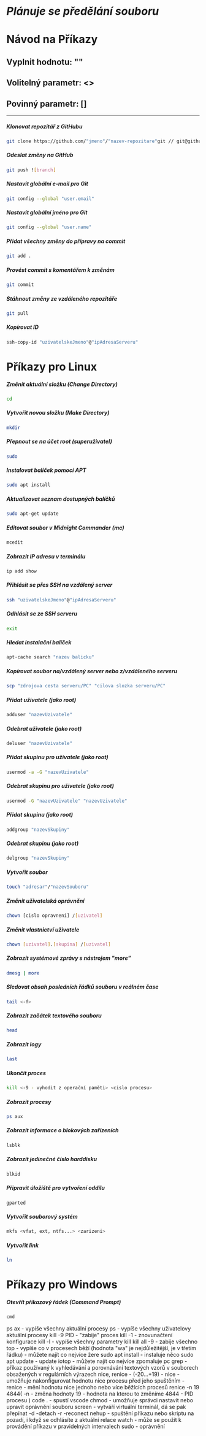 # ***Plánuje se předělání souboru***





# Návod na Příkazy

## Vyplnit hodnotu: ""
## Volitelný parametr: <>
## Povinný parametr: []

---

##### Klonovat repozitář z GitHubu

```bash
git clone https://github.com/"jmeno"/"nazev-repozitare"git // git@github.com:"jmeno"/"nazev-repozitare"git
```

##### Odeslat změny na GitHub

```bash
git push ![branch]
```

##### Nastavit globální e-mail pro Git

```bash
git config --global "user.email"
```

##### Nastavit globální jméno pro Git

```bash
git config --global "user.name"
```

##### Přidat všechny změny do přípravy na commit

```bash
git add .
```

##### Provést commit s komentářem k změnám

```bash
git commit
```

##### Stáhnout změny ze vzdáleného repozitáře

```bash
git pull
```

##### Kopírovat ID

```bash
ssh-copy-id "uzivatelskeJmeno"@"ipAdresaServeru"
```

# Příkazy pro Linux

##### Změnit aktuální složku (Change Directory)

```bash
cd
```

##### Vytvořit novou složku (Make Directory)

```bash
mkdir
```

##### Přepnout se na účet root (superuživatel)

```bash
sudo
```

##### Instalovat balíček pomocí APT

```bash
sudo apt install
```

##### Aktualizovat seznam dostupných balíčků

```bash
sudo apt-get update
```

##### Editovat soubor v Midnight Commander (mc)

```bash
mcedit
```

##### Zobrazit IP adresu v terminálu

```bash
ip add show
```

##### Přihlásit se přes SSH na vzdálený server

```bash
ssh "uzivatelskeJmeno"@"ipAdresaServeru"
```

##### Odhlásit se ze SSH serveru

```bash
exit
```

##### Hledat instalační balíček

```bash
apt-cache search "nazev balicku"
```

##### Kopírovat soubor na/vzdálený server nebo z/vzdáleného serveru

```bash
scp "zdrojova cesta serveru/PC" "cilova slozka serveru/PC"
```

##### Přidat uživatele (jako root)

```bash
adduser "nazevUzivatele"
```

##### Odebrat uživatele (jako root)

```bash
deluser "nazevUzivatele"
```

##### Přidat skupinu pro uživatele (jako root)

```bash
usermod -a -G "nazevUzivatele"
```

##### Odebrat skupinu pro uživatele (jako root)

```bash
usermod -G "nazevUzivatele" "nazevUzivatele"
```

##### Přidat skupinu (jako root)

```bash
addgroup "nazevSkupiny"
```

##### Odebrat skupinu (jako root)

```bash
delgroup "nazevSkupiny"
```

##### Vytvořit soubor

```bash
touch "adresar"/"nazevSouboru"
```

##### Změnit uživatelská oprávnění

```bash
chown [cislo opravneni] /[uzivatel]
```

##### Změnit vlastnictví uživatele

```bash
chown [uzivatel].[skupina] /[uzivatel]
```

##### Zobrazit systémové zprávy s nástrojem "more"

```bash
dmesg | more
```

##### Sledovat obsah posledních řádků souboru v reálném čase

```bash
tail <-f> 
```

##### Zobrazit začátek textového souboru

```bash
head
```

##### Zobrazit logy

```bash
last
```

##### Ukončit proces

```bash
kill <-9 - vyhodit z operační paměti> <cislo procesu>
```

##### Zobrazit procesy

```bash
ps aux
```

##### Zobrazit informace o blokových zařízeních

```bash
lsblk
```

##### Zobrazit jedinečné číslo harddisku

```bash
blkid
```

##### Připravit úložiště pro vytvoření oddílu

```bash
gparted
```

##### Vytvořit souborový systém

```bash
mkfs <vfat, ext, ntfs...> <zarizeni>
```
##### Vytvořit link
```bash
ln
```

# Příkazy pro Windows

##### Otevřít příkazový řádek (Command Prompt)

```bash
cmd
```




ps ax   - vypíše všechny aktuální procesy
ps   - vypíše všechny uživatelovy aktuální procesy
kill -9 PID   - "zabije" proces
kill -1   - znovunačtení konfigurace
kill -l  - vypíše všechny parametry kill
kill all -9 - zabije všechno
top - vypíše co v procesech běží (hodnota "wa" je nejdůležitější, je v třetím řádku)
    - můžete najít co nejvíce žere
sudo apt install   - instaluje něco
sudo apt update   - update 
iotop  - můžete najít co nejvíce zpomaluje pc
grep - příkaz používaný k vyhledávání a porovnávání textových vzorů v souborech obsažených v regulárních výrazech
nice, renice - (-20...+19) - nice - umožňuje nakonfigurovat hodnotu nice procesu před jeho spuštěním
                           - renice - mění hodnotu nice jednoho nebo více běžících procesů
renice -n 19 4844(
-n  - změna hodnoty
19  - hodnota na kterou to změníme 
4844  - PID procesu
)
code .  - spustí vscode
chmod  -  umožňuje správci nastavit nebo upravit oprávnění souboru
screen - vytváří virtuální terminál, dá se pak přepínat
-d  -detach
-r  -reconect
nehup  - spuštění příkazu nebo skriptu na pozadí, i když se odhlásíte z aktuální relace
watch  - může se použít k provádění příkazu v pravidelných intervalech
sudo   - oprávnění
